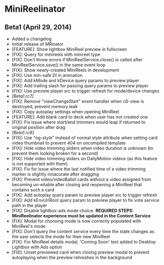 # MiniReelinator

## Beta1 (April 29, 2014)
* Added a changelog
* Initial release of MRinator
* [FEATURE]: Show lightbox MiniReel preview in fullscreen
* [FIX]: Query for minireels with minireel type
* [FIX]: Don't throw errors if MiniReelService.close() is called after MiniReelService.save() in the same event loop
* [FIX]: Show newly-created MiniReels in development
* [FIX]: Use min-safe DI in animation
* [FIX]: Add kMode and kDevice query params to preview player
* [FIX]: Add trailing slash for passing query params to preview player
* [FIX]: Use preview player src to trigger refresh for mode/device changes
* *[Beta1.rc7]*
* [FIX]: Remove "viewChangeStart" event handler when c6-view is destroyed, prevent memory leak
* [FIX]: Copy autoplay settings when opening MiniReel
* [FEATURE]: Add blank card to deck when user has not created one
* [FIX]: Fix issue where start/end trimmers would leap if returned to
  original position after drag
* *[Beta1.rc8]*
* [FIX]: Use "ng-style" instead of normal style attribute when setting card video thumbnail to prevent 404 on uncompiled template
* [FIX]: Hide video trimming sliders when video duration is unknown (to prevent them looking broken for a second)
* [FIX]: Hide video trimming sliders on DailyMotion videos (as this feature is not supported with them)
* [FIX]: Fix for issue where the last notified time of a video trimming marker is slightly innacurate after dragging
* [FIX]: Prevent video/videoBallot cards without a video assigned from becoming un-eitable after closing and reopening a MiniReel that contains such a card
* [FIX]: Add autoplay query param to preview player src to trigger refresh
* [FIX]: Add kEnvUrlRoot query param to preview player to fix vote service path in the player
* [FIX]: Disable lightbox-ads mode choice. **REQUIRED STEPS: MiniReelinator experience must be updated in the Content Service**
* [FIX]: Modal for choosing mode is now correctly populated with MiniReel's mode
* [FIX]: Don't query the content service every time the state changes as the user selects the mode for their new MiniReel
* [FIX]: For MiniReel details modal, 'Coming Soon' text added to Desktop Lightbox with Ads option
* [FIX]: Unset previewed card when closing preview modal to prevent autoplaying when the preview rehreshes in the background
